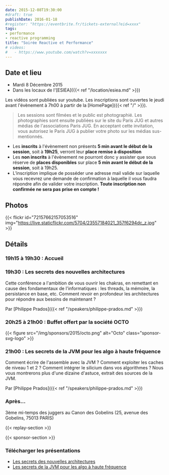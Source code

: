 ```yaml
---
date: 2015-12-08T19:30:00
#draft: true
publishDate: 2016-01-18
#register: "https://eventbrite.fr/tickets-external?eid=xxxx"
tags:
- performance
- reactive programming
title: "Soirée Reactive et Performance"
# videos:
#   - https://www.youtube.com/watch?v=xxxxxxx
---
```


## Date et lieu

- Mardi 8 Décembre 2015
- Dans les locaux de l'[ESIEA]({{< ref "/location/esiea.md" >}})

Les vidéos sont publiées sur youtube. Les inscriptions sont ouvertes le jeudi avant l'évènement à 7h00 à partir de la [HomePage]({{< ref "/" >}}).

> Les sessions sont filmées et le public est photographié. Les photographies sont ensuite publiées sur le site du Paris JUG et autres médias de l'associations Paris JUG. En acceptant cette invitation, vous autorisez le Paris JUG à publier votre photo sur les médias sus-mentionnés.

- Les **inscrits** à l'évènement non présents **5 min avant le début de la session**, soit à **19h25**, verront leur **place remise à disposition**
- Les **non inscrits** à l'évènement ne pourront donc y assister que sous réserve de **places disponibles** sur place **5 min avant le début de la session**, soit à 19h25.
- L’inscription implique de posséder une adresse mail valide sur laquelle vous recevrez une demande de confirmation à laquelle il vous faudra répondre afin de valider votre inscription. **Toute inscription non confirmée ne sera pas prise en compte !**

## Photos

{{< flickr id="72157662157053516" img="https://live.staticflickr.com/5704/23557184021_357f6294dc_z.jpg" >}}

## Détails

### 19h15 à 19h30 : Accueil

### 19h30 : Les secrets des nouvelles architectures

Cette conférence a l'ambition de vous ouvrir les chakras, en remettant en cause des fondamentaux de l'informatiques : les threads, la mémoire, la persistance en base, etc. Comment revoir en profondeur les architectures pour répondre aux besoins de maintenant ?

Par [Philippe Prados]({{< ref "/speakers/philippe-prados.md" >}})

### 20h25 à 21h00 : Buffet offert par la société OCTO

{{< figure src="/img/sponsors/2015/octo.png" alt="Octo" class="sponsor-svg-logo" >}}

### 21h00 : Les secrets de la JVM pour les algo à haute fréquence

Comment écrire de l'assemble avec la JVM ? Comment exploiter les caches de niveau 1 et 2 ? Comment intégrer le silicium dans vos algorithmes ? Nous vous montrerons plus d'une dizaine d'astuce, extrait des sources de la JVM.

Par [Philippe Prados]({{< ref "/speakers/philippe-prados.md" >}})

### Après…

3ème mi-temps des juggers au Canon des Gobelins (25, avenue des Gobelins, 75013 PARIS)

{{< replay-section >}}

{{< sponsor-section >}}

### Télécharger les présentations

- [Les secrets des nouvelles architectures](2015-OCTO-ParisJUG-Les_nouvelles_architectures_logicielles.pdf)
- [Les secrets de la JVM pour les algo à haute fréquence](2015-OCTO-ParisJUG-Secret_algo_haute_frequence.pdf)
